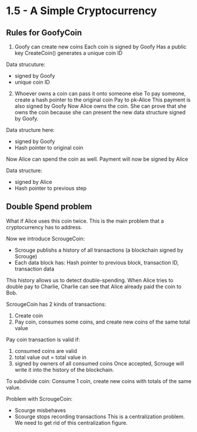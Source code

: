 # 1.5 - A Simple Cryptocurrency

## Rules for GoofyCoin

1. Goofy can create new coins
   Each coin is signed by Goofy
   Has a public key
   CreateCoin() generates a unique coin ID

Data strucuture:

- signed by Goofy
- unique coin ID

2. Whoever owns a coin can pass it onto someone else
   To pay someone, create a hash pointer to the original coin
   Pay to pk-Alice
   This payment is also signed by Goofy
   Now Alice owns the coin.
   She can prove that she owns the coin because she can present the new data structure signed by Goofy.

Data structure here:

- signed by Goofy
- Hash pointer to original coin

Now Alice can spend the coin as well.
Payment will now be signed by Alice

Data structure:

- signed by Alice
- Hash pointer to previous step

## Double Spend problem

What if Alice uses this coin twice.
This is the main problem that a cryptocurrency has to address.

Now we introduce ScrougeCoin:

- Scrouge publishs a history of all transactions (a blockchain signed by Scrouge)
- Each data block has: Hash pointer to previous block, transaction ID, transaction data

This history allows us to detect double-spending.
When Alice tries to double pay to Charlie, Charlie can see that Alice already paid the coin to Bob.

ScrougeCoin has 2 kinds of transactions:

1. Create coin
2. Pay coin, consumes some coins, and create new coins of the same total value

Pay coin transaction is valid if:

1. consumed coins are valid
2. total value out = total value in
3. signed by owners of all consumed coins
   Once accepted, Scrouge will write it into the history of the blockchain.

To subdivide coin:
Consume 1 coin, create new coins with totals of the same value.

Problem with ScrougeCoin:

- Scourge misbehaves
- Scourge stops recording transactions
  This is a centralization problem.
  We need to get rid of this centralization figure.

